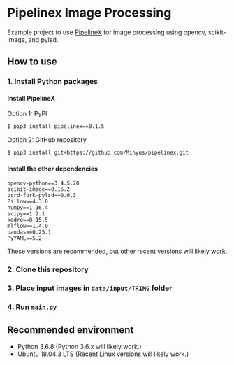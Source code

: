 # Pipelinex Image Processing

Example project to use [PipelineX](https://github.com/Minyus/pipelinex) for image processing using opencv, scikit-image, and pylsd. 

## How to use

### 1. Install Python packages

#### Install PipelineX

Option 1: PyPI
```bash
$ pip3 install pipelinex==0.1.5
```

Option 2: GitHub repository
```bash
$ pip3 install git+https://github.com/Minyus/pipelinex.git
```

#### Install the other dependencies
```
opencv-python==3.4.5.20
scikit-image==0.16.2
ocrd-fork-pylsd==0.0.3
Pillow==4.3.0
numpy==1.16.4
scipy==1.2.1
kedro==0.15.5
mlflow==1.4.0
pandas==0.25.1
PyYAML==5.2
```

These versions are recommended, but other recent versions will likely work.

### 2. Clone this repository

### 3. Place input images in `data/input/TRIMG` folder

### 4. Run `main.py`

## Recommended environment
- Python 3.6.8 (Python 3.6.x will likely work.)
- Ubuntu 18.04.3 LTS (Recent Linux versions will likely work.)
